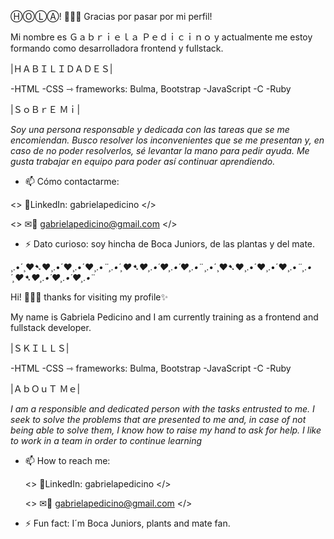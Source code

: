 ⒽⓄⓁⒶ!  🙋🏻‍♀ Gracias por pasar por mi perfil!

Mi nombre es Ｇａｂｒｉｅｌａ Ｐｅｄｉｃｉｎｏ y actualmente me estoy formando como desarrolladora frontend y fullstack.

|ＨＡＢＩＬＩＤＡＤＥＳ|

-HTML
-CSS ⇾ frameworks: Bulma, Bootstrap
-JavaScript
-C
-Ruby

|ＳｏＢｒＥ Ｍｉ|

*Soy una persona responsable y dedicada con las tareas que se me encomiendan.
Busco resolver los inconvenientes que se me presentan y, en caso de no poder resolverlos, sé levantar la mano para pedir ayuda.
Me gusta trabajar en equipo para poder así continuar aprendiendo.*


- 📫 Cómo contactarme: 

 <> 📱LinkedIn: gabrielapedicino </>
   
 <> ✉📧 gabrielapedicino@gmail.com </>

- ⚡ Dato curioso: soy hincha de Boca Juniors, de las plantas y del mate.
 
 
¸.•´¸♥➷♥¸.•´♥¸.•´♥¸.•*¨¸.•´¸♥➷♥¸.•´♥¸.•´♥¸.•*¨¸.•´¸♥➷♥¸.•´♥¸.•´♥¸.•*¨¸.•´¸♥➷♥¸.•´♥¸.•´♥¸.•*¨

Hi! 🙋🏻‍♀ thanks for visiting my profile✨

My name is Gabriela Pedicino and I am currently training as a frontend and fullstack developer.

|ＳＫＩＬＬＳ|

-HTML
-CSS ⇾ frameworks: Bulma, Bootstrap
-JavaScript
-C
-Ruby

|ＡｂＯｕＴ  Ｍｅ|

*I am a responsible and dedicated person with the tasks entrusted to me.
I seek to solve the problems that are presented to me and, in case of not being able to solve them, I know how to raise my hand to ask for help.
I like to work in a team in order to continue learning*


- 📫 How to reach me: 

   <> 📱LinkedIn: gabrielapedicino </>
   
   <> ✉📧 gabrielapedicino@gmail.com </>
   
- ⚡ Fun fact: I´m Boca Juniors, plants and mate fan.
